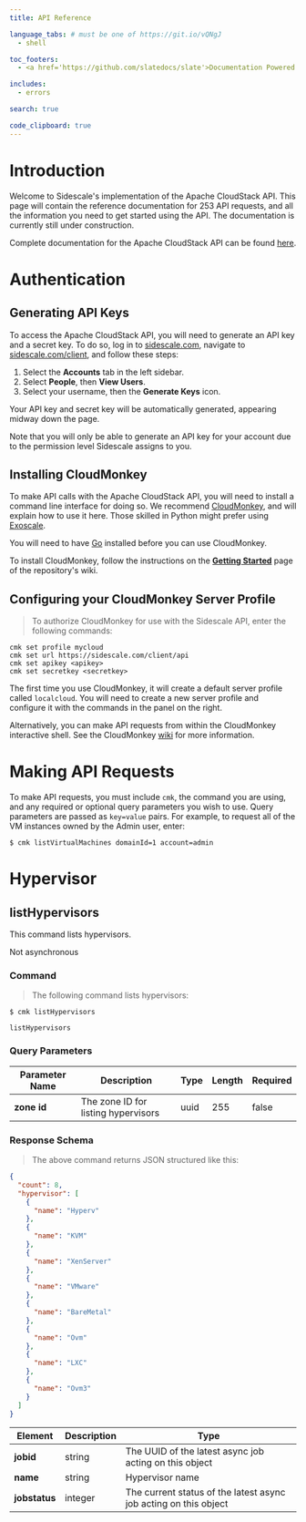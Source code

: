 ```yaml
---
title: API Reference

language_tabs: # must be one of https://git.io/vQNgJ
  - shell

toc_footers:
  - <a href='https://github.com/slatedocs/slate'>Documentation Powered by Slate</a>

includes:
  - errors

search: true

code_clipboard: true
---
```


# Introduction

Welcome to Sidescale's implementation of the Apache CloudStack API. This page will contain the reference documentation for 253 API requests, and all the information you need to get started using the API. The documentation is currently still under construction. 

Complete documentation for the Apache CloudStack API can be found [here](https://cloudstack.apache.org/api/apidocs-4.11/index.html).

# Authentication

## Generating API Keys

To access the Apache CloudStack API, you will need to generate an API key and a secret key. To do so, log in to [sidescale.com](sidescale.com), navigate to [sidescale.com/client](sidescale.com/client), and follow these steps:

1. Select the **Accounts** tab in the left sidebar.
2. Select **People**, then **View Users**.
3. Select your username, then the **Generate Keys** icon.

Your API key and secret key will be automatically generated, appearing midway down the page.

<aside class="warning">
Note that you will only be able to generate an API key for your account due to the permission level Sidescale assigns to you.
</aside>

## Installing CloudMonkey

To make API calls with the Apache CloudStack API, you will need to install a command line interface for doing so. We recommend [CloudMonkey](https://github.com/apache/cloudstack-cloudmonkey), and will explain how to use it here. Those skilled in Python might prefer using [Exoscale](https://github.com/exoscale/cs).

You will need to have [Go](https://golang.org/doc/install) installed before you can use CloudMonkey.

To install CloudMonkey, follow the instructions on the [**Getting Started**](https://github.com/apache/cloudstack-cloudmonkey/wiki/Getting-Started) page of the repository's wiki.

## Configuring your CloudMonkey Server Profile

> To authorize CloudMonkey for use with the Sidescale API, enter the following commands:

```shell
cmk set profile mycloud
cmk set url https://sidescale.com/client/api
cmk set apikey <apikey>
cmk set secretkey <secretkey>
```

The first time you use CloudMonkey, it will create a default server profile called `localcloud`. You will need to create a new server profile and configure it with the commands in the panel on the right.

<aside class="notice">
Alternatively, you can make API requests from within the CloudMonkey interactive shell. See the CloudMonkey <a href="https://github.com/apache/cloudstack-cloudmonkey/wiki">wiki</a> for more information.
</aside>

# Making API Requests

To make API requests, you must include `cmk`, the command you are using, and any required or optional query parameters you wish to use. Query parameters are passed as `key=value` pairs. For example, to request all of the VM instances owned by the Admin user, enter:

`$ cmk listVirtualMachines domainId=1 account=admin`

# Hypervisor

## listHypervisors

This command lists hypervisors.

<aside class="notice">
Not asynchronous
</aside>

### Command

> The following command lists hypervisors:

```shell
$ cmk listHypervisors
```

`listHypervisors`

### Query Parameters

|Parameter Name|Description|Type|Length|Required|
|--------------|-----------|----|------|--------|
|**zone id**|The zone ID for listing hypervisors|uuid|255|false|

### Response Schema

> The above command returns JSON structured like this:

```json
{
  "count": 8,
  "hypervisor": [
    {
      "name": "Hyperv"
    },
    {
      "name": "KVM"
    },
    {
      "name": "XenServer"
    },
    {
      "name": "VMware"
    },
    {
      "name": "BareMetal"
    },
    {
      "name": "Ovm"
    },
    {
      "name": "LXC"
    },
    {
      "name": "Ovm3"
    }
  ]
}
```

|Element|Description|Type|
|-------|-----------|----|
|**jobid**|string|The UUID of the latest async job acting on this object|
|**name**|string|Hypervisor name|
|**jobstatus**|integer|The current status of the latest async job acting on this object|
